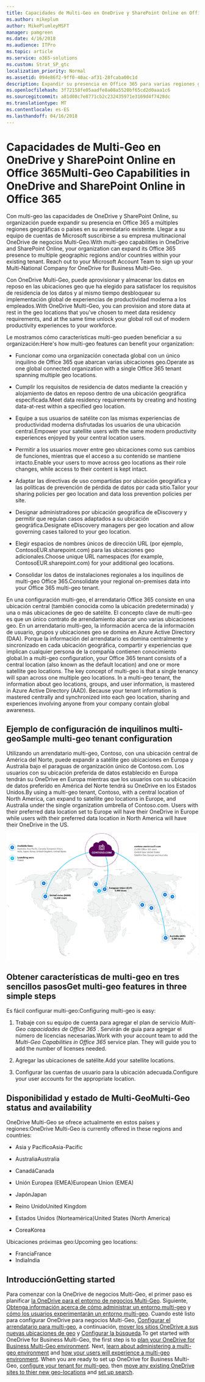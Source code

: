 ```yaml
---
title: Capacidades de Multi-Geo en OneDrive y SharePoint Online en Office 365
ms.author: mikeplum
author: MikePlumleyMSFT
manager: pamgreen
ms.date: 4/16/2018
ms.audience: ITPro
ms.topic: article
ms.service: o365-solutions
ms.custom: Strat_SP_gtc
localization_priority: Normal
ms.assetid: 094e86f2-9ff0-40ac-af31-28fcaba00c1d
description: Expandir su presencia en Office 365 para varias regiones geográficas con capacidades de multi-geo en OneDrive y SharePoint Online.
ms.openlocfilehash: 3f72158fe05aadfe8a08a5520bf65cd2d0aaa1c6
ms.sourcegitcommit: a81d08c7e8771cb2c232435971e3169d4f7428dc
ms.translationtype: MT
ms.contentlocale: es-ES
ms.lasthandoff: 04/16/2018
---
```

# <a name="multi-geo-capabilities-in-onedrive-and-sharepoint-online-in-office-365"></a><span data-ttu-id="253fe-103">Capacidades de Multi-Geo en OneDrive y SharePoint Online en Office 365</span><span class="sxs-lookup"><span data-stu-id="253fe-103">Multi-Geo Capabilities in OneDrive and SharePoint Online in Office 365</span></span>

<span data-ttu-id="253fe-p101">Con multi-geo las capacidades de OneDrive y SharePoint Online, su organización puede expandir su presencia en Office 365 a múltiples regiones geográficas o países en su arrendatario existente. Llegar a su equipo de cuentas de Microsoft suscribirse a su empresa multinacional OneDrive de negocios Multi-Geo.</span><span class="sxs-lookup"><span data-stu-id="253fe-p101">With multi-geo capabilities in OneDrive and SharePoint Online, your organization can expand its Office 365 presence to multiple geographic regions and/or countries within your existing tenant. Reach out to your Microsoft Account Team to sign up your Multi-National Company for OneDrive for Business Multi-Geo.</span></span>
  
<span data-ttu-id="253fe-106">Con OneDrive Multi-Geo, puede aprovisionar y almacenar los datos en reposo en las ubicaciones geo que ha elegido para satisfacer los requisitos de residencia de los datos y al mismo tiempo desbloquear su implementación global de experiencias de productividad moderna a los empleados.</span><span class="sxs-lookup"><span data-stu-id="253fe-106">With OneDrive Multi-Geo, you can provision and store data at rest in the geo locations that you've chosen to meet data residency requirements, and at the same time unlock your global roll out of modern productivity experiences to your workforce.</span></span>
  
<span data-ttu-id="253fe-107">Le mostramos cómo características multi-geo pueden beneficiar a su organización:</span><span class="sxs-lookup"><span data-stu-id="253fe-107">Here's how multi-geo features can benefit your organization:</span></span>
  
- <span data-ttu-id="253fe-108">Funcionar como una organización conectada global con un único inquilino de Office 365 que abarcan varias ubicaciones geo.</span><span class="sxs-lookup"><span data-stu-id="253fe-108">Operate as one global connected organization with a single Office 365 tenant spanning multiple geo locations.</span></span>
    
- <span data-ttu-id="253fe-109">Cumplir los requisitos de residencia de datos mediante la creación y alojamiento de datos en reposo dentro de una ubicación geográfica especificada.</span><span class="sxs-lookup"><span data-stu-id="253fe-109">Meet data residency requirements by creating and hosting data-at-rest within a specified geo location.</span></span>
    
- <span data-ttu-id="253fe-110">Equipe a sus usuarios de satélite con las mismas experiencias de productividad moderna disfrutadas los usuarios de una ubicación central.</span><span class="sxs-lookup"><span data-stu-id="253fe-110">Empower your satellite users with the same modern productivity experiences enjoyed by your central location users.</span></span>
    
- <span data-ttu-id="253fe-111">Permitir a los usuarios mover entre geo ubicaciones como sus cambios de funciones, mientras que el acceso a su contenido se mantiene intacto.</span><span class="sxs-lookup"><span data-stu-id="253fe-111">Enable your users to move across geo locations as their role changes, while access to their content is kept intact.</span></span>
    
- <span data-ttu-id="253fe-112">Adaptar las directivas de uso compartidas por ubicación geográfica y las políticas de prevención de pérdida de datos por cada sitio.</span><span class="sxs-lookup"><span data-stu-id="253fe-112">Tailor your sharing policies per geo location and data loss prevention policies per site.</span></span>
    
- <span data-ttu-id="253fe-113">Designar administradores por ubicación geográfica de eDiscovery y permitir que regulan casos adaptados a su ubicación geográfica.</span><span class="sxs-lookup"><span data-stu-id="253fe-113">Designate eDiscovery managers per geo location and allow governing cases tailored to your geo location.</span></span>
    
- <span data-ttu-id="253fe-114">Elegir espacios de nombres únicos de dirección URL (por ejemplo, ContosoEUR.sharepoint.com) para las ubicaciones geo adicionales.</span><span class="sxs-lookup"><span data-stu-id="253fe-114">Choose unique URL namespaces (for example, ContosoEUR.sharepoint.com) for your additional geo locations.</span></span>
    
- <span data-ttu-id="253fe-115">Consolidar los datos de instalaciones regionales a los inquilinos de multi-geo Office 365.</span><span class="sxs-lookup"><span data-stu-id="253fe-115">Consolidate your regional on-premises data into your Office 365 multi-geo tenant.</span></span>
    
<span data-ttu-id="253fe-p102">En una configuración multi-geo, el arrendatario Office 365 consiste en una ubicación central (también conocida como la ubicación predeterminada) y una o más ubicaciones de geo de satélite. El concepto clave de multi-geo es que un único contrato de arrendamiento abarcar uno varias ubicaciones geo. En un arrendatario multi-geo, la información acerca de la información de usuario, grupos y ubicaciones geo se domina en Azure Active Directory (DAA). Porque la información del arrendatario es domina centralmente y sincronizado en cada ubicación geográfica, compartir y experiencias que implican cualquier persona de la compañía contienen conocimiento global.</span><span class="sxs-lookup"><span data-stu-id="253fe-p102">In a multi-geo configuration, your Office 365 tenant consists of a central location (also known as the default location) and one or more satellite geo locations. The key concept of multi-geo is that a single tenancy will span across one multiple geo locations. In a multi-geo tenant, the information about geo locations, groups, and user information, is mastered in Azure Active Directory (AAD). Because your tenant information is mastered centrally and synchronized into each geo location, sharing and experiences involving anyone from your company contain global awareness.</span></span>
  
## <a name="sample-multi-geo-tenant-configuration"></a><span data-ttu-id="253fe-120">Ejemplo de configuración de inquilinos multi-geo</span><span class="sxs-lookup"><span data-stu-id="253fe-120">Sample multi-geo tenant configuration</span></span>

<span data-ttu-id="253fe-121">Utilizando un arrendatario multi-geo, Contoso, con una ubicación central de América del Norte, puede expandir a satélite geo ubicaciones en Europa y Australia bajo el paraguas de organización único de Contoso.com. Los usuarios con su ubicación preferida de datos establecido en Europa tendrán su OneDrive en Europa mientras que los usuarios con su ubicación de datos preferido en América del Norte tendrá su OneDrive en los Estados Unidos.</span><span class="sxs-lookup"><span data-stu-id="253fe-121">By using a multi-geo tenant, Contoso, with a central location of North America, can expand to satellite geo locations in Europe, and Australia under the single organization umbrella of Contoso.com. Users with their preferred data location set to Europe will have their OneDrive in Europe while users with their preferred data location in North America will have their OneDrive in the US.</span></span>
  
![Mapa del mundo, mostrando geo ubicaciones de Contoso y otras ubicaciones disponibles geo](images/df317ccc-2e53-411d-9211-a5aee63ca1e5.png)
  
## <a name="get-multi-geo-features-in-three-simple-steps"></a><span data-ttu-id="253fe-123">Obtener características de multi-geo en tres sencillos pasos</span><span class="sxs-lookup"><span data-stu-id="253fe-123">Get multi-geo features in three simple steps</span></span>

<span data-ttu-id="253fe-124">Es fácil configurar multi-geo:</span><span class="sxs-lookup"><span data-stu-id="253fe-124">Configuring multi-geo is easy:</span></span>
  
1. <span data-ttu-id="253fe-p103">Trabaje con su equipo de cuenta para agregar el plan de servicio _Multi-Geo capacidades de Office 365_ . Servirán de guía para agregar el número de licencias necesarias.</span><span class="sxs-lookup"><span data-stu-id="253fe-p103">Work with your account team to add the _Multi-Geo Capabilities in Office 365_ service plan. They will guide you to add the number of licenses needed.</span></span>
    
2. <span data-ttu-id="253fe-127">Agregar las ubicaciones de satélite.</span><span class="sxs-lookup"><span data-stu-id="253fe-127">Add your satellite locations.</span></span>
    
3. <span data-ttu-id="253fe-128">Configurar las cuentas de usuario para la ubicación adecuada.</span><span class="sxs-lookup"><span data-stu-id="253fe-128">Configure your user accounts for the appropriate location.</span></span>
    
## <a name="multi-geo-status-and-availability"></a><span data-ttu-id="253fe-129">Disponibilidad y estado de Multi-Geo</span><span class="sxs-lookup"><span data-stu-id="253fe-129">Multi-Geo status and availability</span></span>

<span data-ttu-id="253fe-130">OneDrive Multi-Geo se ofrece actualmente en estos países y regiones:</span><span class="sxs-lookup"><span data-stu-id="253fe-130">OneDrive Multi-Geo is currently offered in these regions and countries:</span></span>
  
- <span data-ttu-id="253fe-131">Asia y Pacífico</span><span class="sxs-lookup"><span data-stu-id="253fe-131">Asia-Pacific</span></span>
    
- <span data-ttu-id="253fe-132">Australia</span><span class="sxs-lookup"><span data-stu-id="253fe-132">Australia</span></span>
    
- <span data-ttu-id="253fe-133">Canadá</span><span class="sxs-lookup"><span data-stu-id="253fe-133">Canada</span></span>
    
- <span data-ttu-id="253fe-134">Unión Europea (EMEA)</span><span class="sxs-lookup"><span data-stu-id="253fe-134">European Union (EMEA)</span></span>
    
- <span data-ttu-id="253fe-135">Japón</span><span class="sxs-lookup"><span data-stu-id="253fe-135">Japan</span></span>
    
- <span data-ttu-id="253fe-136">Reino Unido</span><span class="sxs-lookup"><span data-stu-id="253fe-136">United Kingdom</span></span>
    
- <span data-ttu-id="253fe-137">Estados Unidos (Norteamérica)</span><span class="sxs-lookup"><span data-stu-id="253fe-137">United States (North America)</span></span>
    
- <span data-ttu-id="253fe-138">Corea</span><span class="sxs-lookup"><span data-stu-id="253fe-138">Korea</span></span>
      
<span data-ttu-id="253fe-139">Ubicaciones próximas geo:</span><span class="sxs-lookup"><span data-stu-id="253fe-139">Upcoming geo locations:</span></span>
  
- <span data-ttu-id="253fe-140">Francia</span><span class="sxs-lookup"><span data-stu-id="253fe-140">France</span></span>
- <span data-ttu-id="253fe-141">India</span><span class="sxs-lookup"><span data-stu-id="253fe-141">India</span></span>
    
## <a name="getting-started"></a><span data-ttu-id="253fe-142">Introducción</span><span class="sxs-lookup"><span data-stu-id="253fe-142">Getting started</span></span>

<span data-ttu-id="253fe-p104">Para comenzar con la OneDrive de negocios Multi-Geo, el primer paso es planificar [la OneDrive para el entorno de negocios Multi-Geo](plan-for-multi-geo.md). Siguiente, [Obtenga información acerca de cómo administrar un entorno multi-geo](administering-a-multi-geo-environment.md) y [cómo los usuarios experimentarán un entorno multi-geo](multi-geo-user-experience.md). Cuando esté listo para configurar OneDrive para negocios Multi-Geo, [Configurar el arrendatario para multi-geo](multi-geo-tenant-configuration.md), a continuación, [mover los sitios OneDrive a sus nuevas ubicaciones de geo](move-onedrive-between-geo-locations.md) y [Configurar la búsqueda](configure-search-for-multi-geo.md).</span><span class="sxs-lookup"><span data-stu-id="253fe-p104">To get started with OneDrive for Business Multi-Geo, the first step is to [plan your OneDrive for Business Multi-Geo environment](plan-for-multi-geo.md). Next, [learn about administering a multi-geo environment](administering-a-multi-geo-environment.md) and [how your users will experience a multi-geo environment](multi-geo-user-experience.md). When you are ready to set up OneDrive for Business Multi-Geo, [configure your tenant for multi-geo](multi-geo-tenant-configuration.md), then [move any existing OneDrive sites to thier new geo-locations](move-onedrive-between-geo-locations.md) and [set up search](configure-search-for-multi-geo.md).</span></span>
